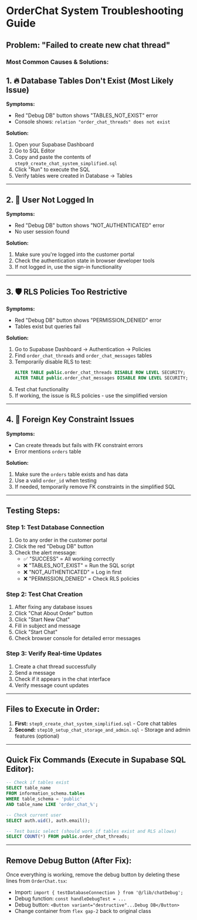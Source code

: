 # OrderChat System Troubleshooting Guide

## Problem: "Failed to create new chat thread"

### Most Common Causes & Solutions:

## 1. 🔥 **Database Tables Don't Exist** (Most Likely Issue)
**Symptoms:** 
- Red "Debug DB" button shows "TABLES_NOT_EXIST" error
- Console shows: `relation "order_chat_threads" does not exist`

**Solution:**
1. Open your Supabase Dashboard
2. Go to SQL Editor
3. Copy and paste the contents of `step9_create_chat_system_simplified.sql`
4. Click "Run" to execute the SQL
5. Verify tables were created in Database → Tables

---

## 2. 🔐 **User Not Logged In**
**Symptoms:**
- Red "Debug DB" button shows "NOT_AUTHENTICATED" error
- No user session found

**Solution:**
1. Make sure you're logged into the customer portal
2. Check the authentication state in browser developer tools
3. If not logged in, use the sign-in functionality

---

## 3. 🛡️ **RLS Policies Too Restrictive**
**Symptoms:**
- Red "Debug DB" button shows "PERMISSION_DENIED" error
- Tables exist but queries fail

**Solution:**
1. Go to Supabase Dashboard → Authentication → Policies
2. Find `order_chat_threads` and `order_chat_messages` tables
3. Temporarily disable RLS to test:
   ```sql
   ALTER TABLE public.order_chat_threads DISABLE ROW LEVEL SECURITY;
   ALTER TABLE public.order_chat_messages DISABLE ROW LEVEL SECURITY;
   ```
4. Test chat functionality
5. If working, the issue is RLS policies - use the simplified version

---

## 4. 🔗 **Foreign Key Constraint Issues**
**Symptoms:**
- Can create threads but fails with FK constraint errors
- Error mentions `orders` table

**Solution:**
1. Make sure the `orders` table exists and has data
2. Use a valid `order_id` when testing
3. If needed, temporarily remove FK constraints in the simplified SQL

---

## Testing Steps:

### Step 1: Test Database Connection
1. Go to any order in the customer portal
2. Click the red "Debug DB" button
3. Check the alert message:
   - ✅ "SUCCESS" = All working correctly
   - ❌ "TABLES_NOT_EXIST" = Run the SQL script
   - ❌ "NOT_AUTHENTICATED" = Log in first
   - ❌ "PERMISSION_DENIED" = Check RLS policies

### Step 2: Test Chat Creation
1. After fixing any database issues
2. Click "Chat About Order" button
3. Click "Start New Chat"
4. Fill in subject and message
5. Click "Start Chat"
6. Check browser console for detailed error messages

### Step 3: Verify Real-time Updates
1. Create a chat thread successfully
2. Send a message
3. Check if it appears in the chat interface
4. Verify message count updates

---

## Files to Execute in Order:

1. **First:** `step9_create_chat_system_simplified.sql` - Core chat tables
2. **Second:** `step10_setup_chat_storage_and_admin.sql` - Storage and admin features (optional)

---

## Quick Fix Commands (Execute in Supabase SQL Editor):

```sql
-- Check if tables exist
SELECT table_name 
FROM information_schema.tables 
WHERE table_schema = 'public' 
AND table_name LIKE 'order_chat_%';

-- Check current user
SELECT auth.uid(), auth.email();

-- Test basic select (should work if tables exist and RLS allows)
SELECT COUNT(*) FROM public.order_chat_threads;
```

---

## Remove Debug Button (After Fix):
Once everything is working, remove the debug button by deleting these lines from `OrderChat.tsx`:
- Import: `import { testDatabaseConnection } from '@/lib/chatDebug';`
- Debug function: `const handleDebugTest = ...`
- Debug button: `<Button variant="destructive"...Debug DB</Button>`
- Change container from `flex gap-2` back to original class

